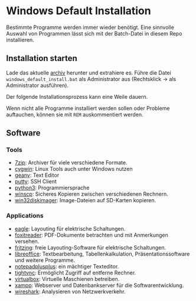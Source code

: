 # Windows Default Installation

Bestimmte Programme werden immer wieder benötigt. Eine sinnvolle
Auswahl von Programmen lässt sich mit der Batch-Datei in diesem Repo
installieren.

## Installation starten

Lade das
aktuelle [archiv](https://github.com/tbs1-bo/ita-software/releases)
herunter und extrahiere es. Führe die Datei
`windows_default_install.bat` als Administrator aus (Rechtsklick ->
als Administrator ausführen).

Der folgende Installationsprozess kann eine Weile dauern.

Wenn nicht alle Programme installiert werden sollen oder Probleme
auftauchen, können sie mit `REM` auskommentiert werden.


## Software

### Tools

- [7zip](http://www.7-zip.org/): Archiver für viele verschiedene
  Formate.
- [cygwin](https://www.cygwin.com): Linux Tools auch unter Windows
  nutzen
- [geany](https://www.geany.org/): Text Editor
- [putty](http://www.putty.org/): SSH Client
- [python3](https://www.python.org): Programmiersprache
- [winscp](https://winscp.net/): Sicheres Kopieren zwischen
  verschiedenen Rechnern.
- [win32diskimager](https://sourceforge.net/projects/win32diskimager/):
  Image-Dateien auf SD-Karten kopieren.

### Applications

- [eagle](https://www.autodesk.com/products/eagle/overview): Layouting
  für elektrische Schaltungen.
- [foxitreader](https://www.foxitsoftware.com/de/products/pdf-reader/):
  PDF-Dokumente betrachten und mit Anmerkungen versehen.
- [fritzing](http://fritzing.org): freie Layouting-Software für
  elektrische Schaltungen.
- [libreoffice](https://www.libreoffice.org): Textbearbeitung,
  Tabellenkalkulation, Präsentationssoftware und weitere Programme.
- [notepadplusplus](https://notepad-plus-plus.org/): ein mächtiger
  Texteditor.
- [tightvnc](http://www.tightvnc.com/): Ermöglicht Zugriff auf
  entferne Rechner.
- [virtualbox](http://virtualbox.org/): Virtuelle Maschienen
  betreiben.
- [xampp](https://www.apachefriends.org/de/download.html): Webserver
  und Datenbankserver für die Softwarentwicklung.
- [wireshark](https://www.wireshark.org/): Analysieren von
  Netzwerkverkehr.
